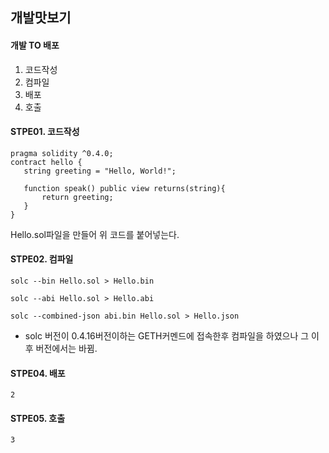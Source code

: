 ## 개발맛보기

#### 개발 TO 배포
1. 코드작성
2. 컴파일
3. 배포
4. 호출

#### STPE01. 코드작성
```
pragma solidity ^0.4.0;
contract hello {
   string greeting = "Hello, World!";

   function speak() public view returns(string){
       return greeting;
   }
}
```

Hello.sol파일을 만들어 위 코드를 붙어넣는다.



#### STPE02. 컴파일
```
solc --bin Hello.sol > Hello.bin
```

```
solc --abi Hello.sol > Hello.abi
```

```
solc --combined-json abi.bin Hello.sol > Hello.json
```
* solc 버전이 0.4.16버전이하는 GETH커멘드에 접속한후 컴파일을 하였으나 그 이후 버전에서는 바뀜.

#### STPE04. 배포
```
2
```

#### STPE05. 호출
```
3
```